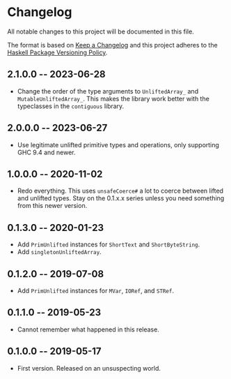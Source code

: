 # Changelog
All notable changes to this project will be documented in this file.

The format is based on [Keep a Changelog](http://keepachangelog.com/en/1.0.0/)
and this project adheres to the [Haskell Package Versioning Policy](https://pvp.haskell.org/).

## 2.1.0.0 -- 2023-06-28

* Change the order of the type arguments to `UnliftedArray_` and
  `MutableUnliftedArray_`. This makes the library work better with
  the typeclasses in the `contiguous` library.

## 2.0.0.0 -- 2023-06-27

* Use legitimate unlifted primitive types and operations, only supporting
  GHC 9.4 and newer.

## 1.0.0.0 -- 2020-11-02

* Redo everything. This uses `unsafeCoerce#` a lot to coerce between
  lifted and unlifted types. Stay on the 0.1.x.x series unless you need
  something from this newer version.

## 0.1.3.0 -- 2020-01-23

* Add `PrimUnlifted` instances for `ShortText` and `ShortByteString`.
* Add `singletonUnliftedArray`.

## 0.1.2.0 -- 2019-07-08

* Add `PrimUnlifted` instances for `MVar`, `IORef`, and `STRef`.

## 0.1.1.0 -- 2019-05-23

* Cannot remember what happened in this release.

## 0.1.0.0 -- 2019-05-17

* First version. Released on an unsuspecting world.
